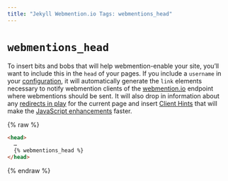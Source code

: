 ```yaml
---
title: "Jekyll Webmention.io Tags: webmentions_head"
---
```


# `webmentions_head`

To insert bits and bobs that will help webmention-enable your site, you’ll want to include this in the `head` of your pages. If you include a `username` in your [configuration](/jekyll-webmention_io/configuration), it will automatically generate the `link` elements necessary to notify webmention clients of the [webmention.io](https://webmention.io) endpoint where webmentions should be sent. It will also drop in information about any [redirects in play](/jekyll-webmention_io/configuration#picking-up-redirects) for the current page and insert [Client Hints](http://httpwg.org/http-extensions/client-hints.html) that will make the [JavaScript enhancements](/jekyll-webmention_io/tags/webmentions_js) faster.

{% raw %}
```html
<head>
  …
  {% webmentions_head %}
</head>
```
{% endraw %}